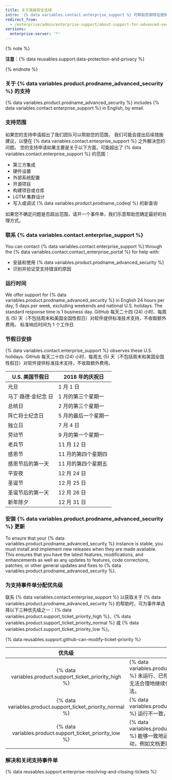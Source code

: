 ```yaml
---
title: 关于高级安全支持
intro: '{% data variables.contact.enterprise_support %} 可帮助您排除在使用 {% data variables.product.prodname_advanced_security %} 时遇到的问题。'
redirect_from:
  - /enterprise/admin/enterprise-support/about-support-for-advanced-security
versions:
  enterprise-server: '*'
---
```


{% note %}

**注意**：{% data reusables.support.data-protection-and-privacy %}

{% endnote %}

### 关于 {% data variables.product.prodname_advanced_security %} 的支持

{% data variables.product.prodname_advanced_security %} includes {% data variables.contact.enterprise_support %} in English, by email.

### 支持范围

如果您的支持申请超出了我们团队可以帮助您的范围， 我们可能会提出后续措施建议，以便在 {% data variables.contact.enterprise_support %} 之外解决您的问题。 您的支持申请如果主要是关于以下方面，可能超出了 {% data variables.contact.enterprise_support %} 的范围：
- 第三方集成
- 硬件设置
- 外部系统配置
- 开源项目
- 构建项目或仓库
- LGTM 集群设计
- 写入或调试 {% data variables.product.prodname_codeql %} 的新查询

如果您不确定问题是否超出范围，请开一个事件单，我们乐意帮助您确定最好的处理方式。

### 联系 {% data variables.contact.enterprise_support %}

You can contact {% data variables.contact.enterprise_support %} through the {% data variables.contact.contact_enterprise_portal %} for help with:
- 安装和使用 {% data variables.product.prodname_advanced_security %}
- 识别并验证受支持错误的原因

### 运行时间

We offer support for {% data variables.product.prodname_advanced_security %} in English 24 hours per day, 5 days per week, excluding weekends and national U.S. holidays. The standard response time is 1 business day. </em>GitHub 每天二十四 (24) 小时、每周五 (5) 天（不包括周末和美国全国性假日）对软件提供标准技术支持，不收取额外费用。 标准响应时间为 1 个工作日

### 节假日安排

{% data variables.contact.enterprise_support %} observes these U.S. holidays. </em>GitHub 每天二十四 (24) 小时、每周五 (5) 天（不包括周末和美国全国性假日）对软件提供标准技术支持，不收取额外费用。

| U.S. 美国节假日  | 2018 年的庆祝日  |
| ----------- | ----------- |
| 元旦          | 1 月 1 日     |
| 马丁·路德·金纪念 日 | 1 月的第三个星期一  |
| 总统日         | 2 月的第三个星期一  |
| 阵亡将士纪念日     | 5 月的最后一个星期一 |
| 独立日         | 7 月 4 日     |
| 劳动节         | 9 月的第一个星期一  |
| 老兵节         | 11 月 12 日   |
| 感恩节         | 11 月的第四个星期四 |
| 感恩节后的第一天    | 11 月的第四个星期五 |
| 平安夜         | 12 月 24 日   |
| 圣诞节         | 12 月 25 日   |
| 圣诞节后的第一天    | 12 月 26 日   |
| 新年除夕        | 12 月 31 日   |

### 安装 {% data variables.product.prodname_advanced_security %} 更新

To ensure that your {% data variables.product.prodname_advanced_security %} instance is stable, you must install and implement new releases when they are made available. This ensures that you have the latest features, modifications, and enhancements as well as any updates to features, code corrections, patches, or other general updates and fixes to {% data variables.product.prodname_advanced_security %}.

### 为支持事件单分配优先级

联系 {% data variables.contact.enterprise_support %} 以获取关于 {% data variables.product.prodname_advanced_security %} 的帮助时，可为事件单选择以下三种优先级之一：{% data variables.product.support_ticket_priority_high %}、{% data variables.product.support_ticket_priority_normal %} 或 {% data variables.product.support_ticket_priority_low %}。

{% data reusables.support.github-can-modify-ticket-priority %}

|                                优先级                                 | 描述                                                                                                          |
|:------------------------------------------------------------------:| ----------------------------------------------------------------------------------------------------------- |
|  {% data variables.product.support_ticket_priority_high %}  | {% data variables.product.prodname_advanced_security %} 未运行、已停止或受到严重影响，以致终端用户无法合理地继续使用软件，也没有可用的解决方法。 |
| {% data variables.product.support_ticket_priority_normal %} | {% data variables.product.prodname_advanced_security %} 运行不一致，影响终端用户的使用和效率。                          |
|  {% data variables.product.support_ticket_priority_low %}   | {% data variables.product.prodname_advanced_security %} 能够一致地运行，但终端用户要求对软件稍作改动，例如文档更新、装饰性缺陷或增强功能。    |

### 解决和关闭支持事件单

{% data reusables.support.enterprise-resolving-and-closing-tickets %}
